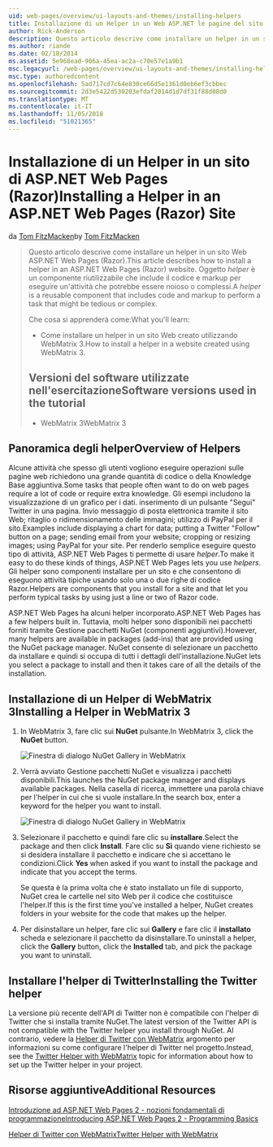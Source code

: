```yaml
---
uid: web-pages/overview/ui-layouts-and-themes/installing-helpers
title: Installazione di un Helper in un Web ASP.NET le pagine del sito (Razor) | Microsoft Docs
author: Rick-Anderson
description: Questo articolo descrive come installare un helper in un sito Web ASP.NET Web Pages (Razor). Un helper è un componente riutilizzabile che include il codice e markup per...
ms.author: riande
ms.date: 02/18/2014
ms.assetid: 5e968ead-906a-45ea-ac2a-c70e57e1a9b1
msc.legacyurl: /web-pages/overview/ui-layouts-and-themes/installing-helpers
msc.type: authoredcontent
ms.openlocfilehash: 5ad717cd7c64e830ce66d5e1361d0eb6ef3cbbec
ms.sourcegitcommit: 2d3e5422d530203efdaf2014d1d7df31f88d08d0
ms.translationtype: MT
ms.contentlocale: it-IT
ms.lasthandoff: 11/05/2018
ms.locfileid: "51021365"
---
```

<a name="installing-a-helper-in-an-aspnet-web-pages-razor-site"></a><span data-ttu-id="384f6-104">Installazione di un Helper in un sito di ASP.NET Web Pages (Razor)</span><span class="sxs-lookup"><span data-stu-id="384f6-104">Installing a Helper in an ASP.NET Web Pages (Razor) Site</span></span>
====================
<span data-ttu-id="384f6-105">da [Tom FitzMacken](https://github.com/tfitzmac)</span><span class="sxs-lookup"><span data-stu-id="384f6-105">by [Tom FitzMacken](https://github.com/tfitzmac)</span></span>

> <span data-ttu-id="384f6-106">Questo articolo descrive come installare un helper in un sito Web ASP.NET Web Pages (Razor).</span><span class="sxs-lookup"><span data-stu-id="384f6-106">This article describes how to install a helper in an ASP.NET Web Pages (Razor) website.</span></span> <span data-ttu-id="384f6-107">Oggetto *helper* è un componente riutilizzabile che include il codice e markup per eseguire un'attività che potrebbe essere noioso o complessi.</span><span class="sxs-lookup"><span data-stu-id="384f6-107">A *helper* is a reusable component that includes code and markup to perform a task that might be tedious or complex.</span></span>
> 
> <span data-ttu-id="384f6-108">Che cosa si apprenderà come:</span><span class="sxs-lookup"><span data-stu-id="384f6-108">What you'll learn:</span></span>
> 
> - <span data-ttu-id="384f6-109">Come installare un helper in un sito Web creato utilizzando WebMatrix 3.</span><span class="sxs-lookup"><span data-stu-id="384f6-109">How to install a helper in a website created using WebMatrix 3.</span></span>
>   
> 
> ## <a name="software-versions-used-in-the-tutorial"></a><span data-ttu-id="384f6-110">Versioni del software utilizzate nell'esercitazione</span><span class="sxs-lookup"><span data-stu-id="384f6-110">Software versions used in the tutorial</span></span>
> 
> 
> - <span data-ttu-id="384f6-111">WebMatrix 3</span><span class="sxs-lookup"><span data-stu-id="384f6-111">WebMatrix 3</span></span>


## <a name="overview-of-helpers"></a><span data-ttu-id="384f6-112">Panoramica degli helper</span><span class="sxs-lookup"><span data-stu-id="384f6-112">Overview of Helpers</span></span>

<span data-ttu-id="384f6-113">Alcune attività che spesso gli utenti vogliono eseguire operazioni sulle pagine web richiedono una grande quantità di codice o della Knowledge Base aggiuntiva.</span><span class="sxs-lookup"><span data-stu-id="384f6-113">Some tasks that people often want to do on web pages require a lot of code or require extra knowledge.</span></span> <span data-ttu-id="384f6-114">Gli esempi includono la visualizzazione di un grafico per i dati. inserimento di un pulsante "Segui" Twitter in una pagina. Invio messaggio di posta elettronica tramite il sito Web; ritaglio o ridimensionamento delle immagini; utilizzo di PayPal per il sito.</span><span class="sxs-lookup"><span data-stu-id="384f6-114">Examples include displaying a chart for data; putting a Twitter "Follow" button on a page; sending email from your website; cropping or resizing images; using PayPal for your site.</span></span> <span data-ttu-id="384f6-115">Per renderlo semplice eseguire questo tipo di attività, ASP.NET Web Pages ti permette di usare *helper*.</span><span class="sxs-lookup"><span data-stu-id="384f6-115">To make it easy to do these kinds of things, ASP.NET Web Pages lets you use *helpers*.</span></span> <span data-ttu-id="384f6-116">Gli helper sono componenti installare per un sito e che consentono di eseguono attività tipiche usando solo una o due righe di codice Razor.</span><span class="sxs-lookup"><span data-stu-id="384f6-116">Helpers are components that you install for a site and that let you perform typical tasks by using just a line or two of Razor code.</span></span>

<span data-ttu-id="384f6-117">ASP.NET Web Pages ha alcuni helper incorporato.</span><span class="sxs-lookup"><span data-stu-id="384f6-117">ASP.NET Web Pages has a few helpers built in.</span></span> <span data-ttu-id="384f6-118">Tuttavia, molti helper sono disponibili nei pacchetti forniti tramite Gestione pacchetti NuGet (componenti aggiuntivi).</span><span class="sxs-lookup"><span data-stu-id="384f6-118">However, many helpers are available in packages (add-ins) that are provided using the NuGet package manager.</span></span> <span data-ttu-id="384f6-119">NuGet consente di selezionare un pacchetto da installare e quindi si occupa di tutti i dettagli dell'installazione.</span><span class="sxs-lookup"><span data-stu-id="384f6-119">NuGet lets you select a package to install and then it takes care of all the details of the installation.</span></span>

## <a name="installing-a-helper-in-webmatrix-3"></a><span data-ttu-id="384f6-120">Installazione di un Helper di WebMatrix 3</span><span class="sxs-lookup"><span data-stu-id="384f6-120">Installing a Helper in WebMatrix 3</span></span>

1. <span data-ttu-id="384f6-121">In WebMatrix 3, fare clic sui **NuGet** pulsante.</span><span class="sxs-lookup"><span data-stu-id="384f6-121">In WebMatrix 3, click the **NuGet** button.</span></span>

    ![Finestra di dialogo NuGet Gallery in WebMatrix](installing-helpers/_static/image1.png)
2. <span data-ttu-id="384f6-123">Verrà avviato Gestione pacchetti NuGet e visualizza i pacchetti disponibili.</span><span class="sxs-lookup"><span data-stu-id="384f6-123">This launches the NuGet package manager and displays available packages.</span></span> <span data-ttu-id="384f6-124">Nella casella di ricerca, immettere una parola chiave per l'helper in cui che si vuole installare.</span><span class="sxs-lookup"><span data-stu-id="384f6-124">In the search box, enter a keyword for the helper you want to install.</span></span>

    ![Finestra di dialogo NuGet Gallery in WebMatrix](installing-helpers/_static/image2.png)
3. <span data-ttu-id="384f6-126">Selezionare il pacchetto e quindi fare clic su **installare**.</span><span class="sxs-lookup"><span data-stu-id="384f6-126">Select the package and then click **Install**.</span></span> <span data-ttu-id="384f6-127">Fare clic su **Sì** quando viene richiesto se si desidera installare il pacchetto e indicare che si accettano le condizioni.</span><span class="sxs-lookup"><span data-stu-id="384f6-127">Click **Yes** when asked if you want to install the package and indicate that you accept the terms.</span></span>

     <span data-ttu-id="384f6-128">Se questa è la prima volta che è stato installato un file di supporto, NuGet crea le cartelle nel sito Web per il codice che costituisce l'helper.</span><span class="sxs-lookup"><span data-stu-id="384f6-128">If this is the first time you've installed a helper, NuGet creates folders in your website for the code that makes up the helper.</span></span>
4. <span data-ttu-id="384f6-129">Per disinstallare un helper, fare clic sui **Gallery** e fare clic il **installato** scheda e selezionare il pacchetto da disinstallare.</span><span class="sxs-lookup"><span data-stu-id="384f6-129">To uninstall a helper, click the **Gallery** button, click the **Installed** tab, and pick the package you want to uninstall.</span></span>

## <a name="installing-the-twitter-helper"></a><span data-ttu-id="384f6-130">Installare l'helper di Twitter</span><span class="sxs-lookup"><span data-stu-id="384f6-130">Installing the Twitter helper</span></span>

<span data-ttu-id="384f6-131">La versione più recente dell'API di Twitter non è compatibile con l'helper di Twitter che si installa tramite NuGet.</span><span class="sxs-lookup"><span data-stu-id="384f6-131">The latest version of the Twitter API is not compatible with the Twitter helper you install through NuGet.</span></span> <span data-ttu-id="384f6-132">Al contrario, vedere la [Helper di Twitter con WebMatrix](twitter-helper.md) argomento per informazioni su come configurare l'helper di Twitter nel progetto.</span><span class="sxs-lookup"><span data-stu-id="384f6-132">Instead, see the [Twitter Helper with WebMatrix](twitter-helper.md) topic for information about how to set up the Twitter helper in your project.</span></span>

<a id="Additional_Resources"></a>
## <a name="additional-resources"></a><span data-ttu-id="384f6-133">Risorse aggiuntive</span><span class="sxs-lookup"><span data-stu-id="384f6-133">Additional Resources</span></span>


[<span data-ttu-id="384f6-134">Introduzione ad ASP.NET Web Pages 2 - nozioni fondamentali di programmazione</span><span class="sxs-lookup"><span data-stu-id="384f6-134">Introducing ASP.NET Web Pages 2 - Programming Basics</span></span>](../getting-started/introducing-razor-syntax-c.md)

[<span data-ttu-id="384f6-135">Helper di Twitter con WebMatrix</span><span class="sxs-lookup"><span data-stu-id="384f6-135">Twitter Helper with WebMatrix</span></span>](twitter-helper.md)

